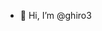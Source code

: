 - 👋 Hi, I’m @ghiro3


<!---
ghiro3/ghiro3 is a ✨ special ✨ repository because its `README.md` (this file) appears on your GitHub profile.
You can click the Preview link to take a look at your changes.
--->

